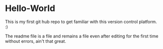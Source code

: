 # Hello-World
This is my first git hub repo to get familiar with this version control platform. :)

The readme file is a file and remains a file even after editing for the first time without errors, ain't that great.
